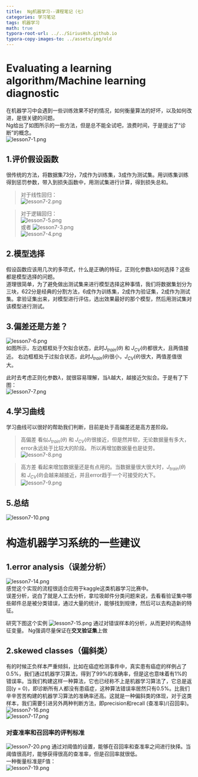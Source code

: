 ```yaml
---
title:  Ng机器学习--课程笔记（七）
categories: 学习笔记
tags: 机器学习
math: true
typora-root-url: ../../SiriusHsh.github.io
typora-copy-images-to: ../assets/img/old
---
```



# Evaluating a learning algorithm/Machine learning diagnostic
在机器学习中会遇到一些训练效果不好的情况，如何衡量算法的好坏，以及如何改进，是很关键的问题。  
Ng给出了如图所示的一些方法，但是总不能全试吧，浪费时间，于是提出了“诊断”的概念。  
![lesson7-1.png](/assets/img/Ng_ML/lesson7-1.png) 







## 1.评价假设函数
很传统的方法，将数据集73分，7成作为训练集，3成作为测试集。用训练集训练得到惩罚参数，带入到损失函数中，用测试集进行计算，得到损失总和。  
>对于线性回归：  
>![lesson7-2.png](/assets/img/Ng_ML/lesson7-2.png)   

>对于逻辑回归：  
>![lesson7-5.png](/assets/img/Ng_ML/lesson7-5.png)  
>或者
>![lesson7-3.png](/assets/img/Ng_ML/lesson7-3.png)     
>![lesson7-4.png](/assets/img/Ng_ML/lesson7-4.png)    

## 2.模型选择
假设函数应该用几次的多项式，什么是正确的特征，正则化参数$\lambda$如何选择？这些都是模型选择的问题。  
道理很简单，为了避免做出测试集来进行模型选择这种事情，我们将数据集划分为三块，622分是经典的分割方法，6成作为训练集，2成作为验证集，2成作为测试集。拿验证集出来，对模型进行评估，选出效果最好的那个模型，然后用测试集对该模型进行测试。 

## 3.偏差还是方差？
![lesson7-6.png](/assets/img/Ng_ML/lesson7-6.png)  
如图所示，左边框框处于欠拟合状态，此时$J_{train}(\theta)$ 和 $J_{CV}(\theta)$都很大，且两值接近。  右边框框处于过拟合状态，此时$J_{train}(\theta)$很小，$J_{CV}(\theta)$很大，两值差值很大。  

此时去考虑正则化参数$\lambda$，就很容易理解，当$\lambda$越大，越接近欠拟合。于是有了下图：  
![lesson7-7.png](/assets/img/Ng_ML/lesson7-7.png)

## 4.学习曲线
学习曲线可以很好的帮助我们判断，目前是处于高偏差还是高方差阶段。  
>高偏差  看似$J_{train}(\theta)$ 和 $J_{CV}(\theta)$很接近，但是然并软，无论数据量有多大，error永远处于比较大的阶段。  所以再增加数据量也是徒劳。  
>![lesson7-8.png](/assets/img/Ng_ML/lesson7-8.png)


>高方差 看起来增加数据量还是有点用的。当数据量很大很大时，$J_{train}(\theta)$ 和 $J_{CV}(\theta)$会越来越接近，并且error趋于一个可接受的大下。  
>![lesson7-9.png](/assets/img/Ng_ML/lesson7-9.png)  

## 5.总结
![lesson7-10.png](/assets/img/Ng_ML/lesson7-10.png)

# 构造机器学习系统的一些建议
## 1.error analysis（误差分析）
![lesson7-14.png](/assets/img/Ng_ML/lesson7-14.png)  
感觉这个实现的流程很适合应用于kaggle这类机器学习比赛中。  
误差分析，说白了就是人工去分析，拿垃圾邮件分类问题来说，去看看验证集中哪些邮件总是被分类错误，通过大量的统计，能够找到规律，然后可以去构造新的特征。

研究下图这个实例
![lesson7-15.png](/assets/img/Ng_ML/lesson7-15.png)  通过对错误样本的分析，从而更好的构造特征变量。
Ng强调尽量保证在**交叉验证集**上做

## 2.skewed classes（偏斜类）
有的时候正负样本严重倾斜，比如在癌症检测事件中，真实患有癌症的样例占了0.5%，我们通过机器学习算法，得到了99%的准确率，但是这也意味着有1%的错误率。当我们构建这样一种算法，它也已经称不上是机器学习算法了，它总是返回(y = 0)，即诊断所有人都没有患癌症，这种算法错误率居然只有0.5%。比我们辛辛苦苦构建的机器学习算法的准确率还高。这就是一种偏斜类的体现，对于这类样本，我们需要引进另外两种判断方法，即precision和recall (查准率)/(召回率)。  
![lesson7-16.png](/assets/img/Ng_ML/lesson7-16.png)  
![lesson7-17.png](/assets/img/Ng_ML/lesson7-17.png)  

### 对查准率和召回率的评判标准
![lesson7-20.png](/assets/img/Ng_ML/lesson7-20.png) 通过对阈值的设置，能够在召回率和查准率之间进行抉择。当阈值很高时，能够获得很高的查准率，但是召回率就很低。  
一种衡量标准是F值：  
![lesson7-19.png](/assets/img/Ng_ML/lesson7-19.png)  